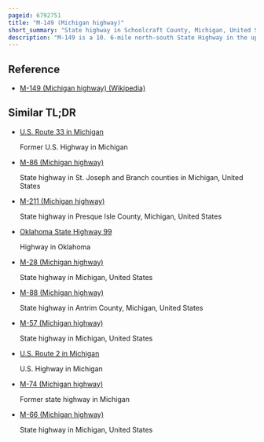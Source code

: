 ```yaml
---
pageid: 6792751
title: "M-149 (Michigan highway)"
short_summary: "State highway in Schoolcraft County, Michigan, United States"
description: "M-149 is a 10. 6-mile north-south State Highway in the upper Peninsula of the us State of Michigan. It connects us highway 2 in Thompson to palms Book and indian Lake State Parks. The Highway was originally designed in the 1930s and extended some Years later. The last major Changes to the Highway were made in the 1960s when it was for the first Time completely paved."
---
```


## Reference

- [M-149 (Michigan highway) (Wikipedia)](https://en.wikipedia.org/?curid=6792751)

## Similar TL;DR

- [U.S. Route 33 in Michigan](/tldr/en/us-route-33-in-michigan)

  Former U.S. Highway in Michigan

- [M-86 (Michigan highway)](/tldr/en/m-86-michigan-highway)

  State highway in St. Joseph and Branch counties in Michigan, United States

- [M-211 (Michigan highway)](/tldr/en/m-211-michigan-highway)

  State highway in Presque Isle County, Michigan, United States

- [Oklahoma State Highway 99](/tldr/en/oklahoma-state-highway-99)

  Highway in Oklahoma

- [M-28 (Michigan highway)](/tldr/en/m-28-michigan-highway)

  State highway in Michigan, United States

- [M-88 (Michigan highway)](/tldr/en/m-88-michigan-highway)

  State highway in Antrim County, Michigan, United States

- [M-57 (Michigan highway)](/tldr/en/m-57-michigan-highway)

  State highway in Michigan, United States

- [U.S. Route 2 in Michigan](/tldr/en/us-route-2-in-michigan)

  U.S. Highway in Michigan

- [M-74 (Michigan highway)](/tldr/en/m-74-michigan-highway)

  Former state highway in Michigan

- [M-66 (Michigan highway)](/tldr/en/m-66-michigan-highway)

  State highway in Michigan, United States
